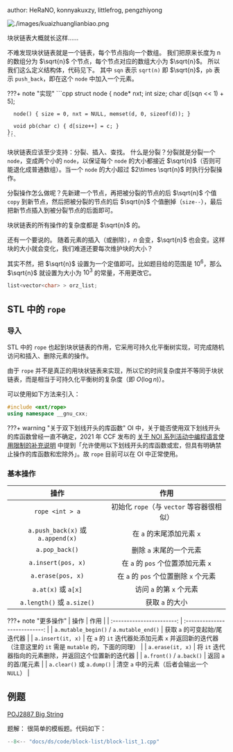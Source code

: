 author: HeRaNO, konnyakuxzy, littlefrog, pengzhiyong

![./images/kuaizhuanglianbiao.png](./images/kuaizhuanglianbiao.png "./images/kuaizhuanglianbiao.png")

块状链表大概就长这样……

不难发现块状链表就是一个链表，每个节点指向一个数组。
我们把原来长度为 n 的数组分为 $\sqrt{n}$ 个节点，每个节点对应的数组大小为 $\sqrt{n}$。
所以我们这么定义结构体，代码见下。
其中 `sqn` 表示 `sqrt(n)` 即 $\sqrt{n}$，`pb` 表示 `push_back`，即在这个 `node` 中加入一个元素。

???+ note "实现"
    ```cpp
    struct node {
      node* nxt;
      int size;
      char d[(sqn << 1) + 5];
    
      node() { size = 0, nxt = NULL, memset(d, 0, sizeof(d)); }
    
      void pb(char c) { d[size++] = c; }
    };
    ```

块状链表应该至少支持：分裂、插入、查找。
什么是分裂？分裂就是分裂一个 `node`，变成两个小的 `node`，以保证每个 `node` 的大小都接近 $\sqrt{n}$（否则可能退化成普通数组）。当一个 `node` 的大小超过 $2\times \sqrt{n}$ 时执行分裂操作。

分裂操作怎么做呢？先新建一个节点，再把被分裂的节点的后 $\sqrt{n}$ 个值 `copy` 到新节点，然后把被分裂的节点的后 $\sqrt{n}$ 个值删掉（`size--`），最后把新节点插入到被分裂节点的后面即可。

块状链表的所有操作的复杂度都是 $\sqrt{n}$ 的。

还有一个要说的。
随着元素的插入（或删除），$n$ 会变，$\sqrt{n}$ 也会变。这样块的大小就会变化，我们难道还要每次维护块的大小？

其实不然，把 $\sqrt{n}$ 设置为一个定值即可。比如题目给的范围是 $10^6$，那么 $\sqrt{n}$ 就设置为大小为 $10^3$ 的常量，不用更改它。

```cpp
list<vector<char> > orz_list;
```

## STL 中的 `rope`

### 导入

STL 中的 `rope` 也起到块状链表的作用，它采用可持久化平衡树实现，可完成随机访问和插入、删除元素的操作。

由于 `rope` 并不是真正的用块状链表来实现，所以它的时间复杂度并不等同于块状链表，而是相当于可持久化平衡树的复杂度（即 $O(\log n)$）。

可以使用如下方法来引入：

```cpp
#include <ext/rope>
using namespace __gnu_cxx;
```

???+ warning "关于双下划线开头的库函数"
    OI 中，关于能否使用双下划线开头的库函数曾经一直不确定，2021 年 CCF 发布的 [关于 NOI 系列活动中编程语言使用限制的补充说明](https://www.noi.cn/xw/2021-09-01/735729.shtml) 中提到「允许使用以下划线开头的库函数或宏，但具有明确禁止操作的库函数和宏除外」。故 `rope` 目前可以在 OI 中正常使用。

### 基本操作

|             操作            |               作用              |
| :-----------------------: | :---------------------------: |
|      `rope <int > a`      | 初始化 `rope`（与 `vector` 等容器很相似） |
| `a.push_back(x)` 或 `a.append(x)` |   在 `a` 的末尾添加元素 `x`  |
|      `a.pop_back()`     |       删除 `a` 末尾的一个元素       |
|     `a.insert(pos, x)`    |   在 `a` 的 `pos` 个位置添加元素 `x`   |
|     `a.erase(pos, x)`     |  在 `a` 的 `pos` 个位置删除 `x` 个元素  |
|     `a.at(x)` 或 `a[x]`    |       访问 `a` 的第 `x` 个元素       |
| `a.length()` 或 `a.size()` |           获取 `a` 的大小          |

???+ note "更多操作"
|             操作            |               作用              |
| :-----------------------: | :---------------------------: |
|      `a.mutable_begin()` / `a.mutable_end()`     |       获取 `a` 的可变起始/尾迭代器       |
|     `a.insert(it, x)`    |   在 `a` 的 `it` 迭代器处添加元素 `x` 并返回新的迭代器（注意这里的 `it` 需是 `mutable` 的，下面的同理）   |
|     `a.erase(it, x)`     |  将 `it` 迭代器指向的元素删除，并返回这个位置新的迭代器  |
|     `a.front()` / `a.back()`    |       返回 `a` 的首/尾元素      |
| `a.clear()` 或 `a.dump()` |  清空 `a` 中的元素（后者会输出一个 `NULL`） |

## 例题

[POJ2887 Big String](http://poj.org/problem?id=2887)

题解：
很简单的模板题。代码如下：

```cpp
--8<-- "docs/ds/code/block-list/block-list_1.cpp"
```
